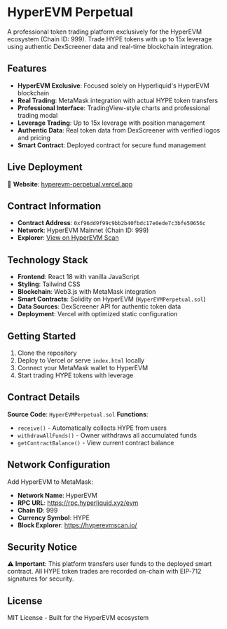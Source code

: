 # HyperEVM Perpetual

A professional token trading platform exclusively for the HyperEVM ecosystem (Chain ID: 999). Trade HYPE tokens with up to 15x leverage using authentic DexScreener data and real-time blockchain integration.

## Features

- **HyperEVM Exclusive**: Focused solely on Hyperliquid's HyperEVM blockchain
- **Real Trading**: MetaMask integration with actual HYPE token transfers
- **Professional Interface**: TradingView-style charts and professional trading modal
- **Leverage Trading**: Up to 15x leverage with position management
- **Authentic Data**: Real token data from DexScreener with verified logos and pricing
- **Smart Contract**: Deployed contract for secure fund management

## Live Deployment

🚀 **Website**: [hyperevm-perpetual.vercel.app](https://hyperevm-perpetual.vercel.app)

## Contract Information

- **Contract Address**: `0xf96dd9f99c9bb2b40fbdc17e0ede7c3bfe50656c`
- **Network**: HyperEVM Mainnet (Chain ID: 999)
- **Explorer**: [View on HyperEVM Scan](https://hyperevmscan.io/address/0xf96dd9f99c9bb2b40fbdc17e0ede7c3bfe50656c)

## Technology Stack

- **Frontend**: React 18 with vanilla JavaScript
- **Styling**: Tailwind CSS
- **Blockchain**: Web3.js with MetaMask integration
- **Smart Contracts**: Solidity on HyperEVM (`HyperEVMPerpetual.sol`)
- **Data Sources**: DexScreener API for authentic token data
- **Deployment**: Vercel with optimized static configuration

## Getting Started

1. Clone the repository
2. Deploy to Vercel or serve `index.html` locally
3. Connect your MetaMask wallet to HyperEVM
4. Start trading HYPE tokens with leverage

## Contract Details

**Source Code**: `HyperEVMPerpetual.sol`
**Functions**:
- `receive()` - Automatically collects HYPE from users
- `withdrawAllFunds()` - Owner withdraws all accumulated funds
- `getContractBalance()` - View current contract balance

## Network Configuration

Add HyperEVM to MetaMask:
- **Network Name**: HyperEVM
- **RPC URL**: https://rpc.hyperliquid.xyz/evm
- **Chain ID**: 999
- **Currency Symbol**: HYPE
- **Block Explorer**: https://hyperevmscan.io/

## Security Notice

⚠️ **Important**: This platform transfers user funds to the deployed smart contract. All HYPE token trades are recorded on-chain with EIP-712 signatures for security.

## License

MIT License - Built for the HyperEVM ecosystem